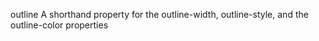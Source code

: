 outline
    A shorthand property for the outline-width, outline-style, and 
    the outline-color properties
